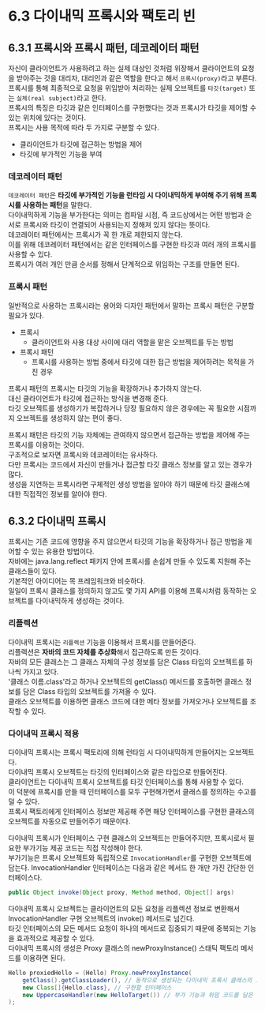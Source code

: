 # 6.3 다이내믹 프록시와 팩토리 빈

## 6.3.1 프록시와 프록시 패턴, 데코레이터 패턴

자신이 클라이언트가 사용하려고 하는 실제 대상인 것처럼 위장해서 클라이언트의 요청을 받아주는 것을 대리자, 대리인과 같은 역할을 한다고 해서 `프록시(proxy)`라고 부른다.  
프록시를 통해 최종적으로 요청을 위임받아 처리하는 실제 오브젝트를 `타깃(target)` 또는 `실체(real subject)`라고 한다.  
프록시의 특징은 타깃과 같은 인터페이스를 구현했다는 것과 프록시가 타깃을 제어할 수 있는 위치에 있다는 것이다.  
프록시는 사용 목적에 따라 두 가지로 구분할 수 있다.

- 클라이언트가 타깃에 접근하는 방법을 제어
- 타깃에 부가적인 기능을 부여

### 데코레이터 패턴

`데코레이터 패턴`은 **타깃에 부가적인 기능을 런타임 시 다이내믹하게 부여해 주기 위해 프록시를 사용하는 패턴**을 말한다.  
다이내믹하게 기능을 부가한다는 의미는 컴파일 시점, 즉 코드상에서는 어떤 방법과 순서로 프록시와 타깃이 연결되어 사용되는지 정해져 있지 않다는 뜻이다.  
데코레이터 패턴에서는 프록시가 꼭 한 개로 제한되지 않는다.  
이를 위해 데코레이터 패턴에서는 같은 인터페이스를 구현한 타깃과 여러 개의 프록시를 사용할 수 있다.  
프록시가 여러 개인 만큼 순서를 정해서 단계적으로 위임하는 구조를 만들면 된다.

### 프록시 패턴

일반적으로 사용하는 프록시라는 용어와 디자인 패턴에서 말하는 프록시 패턴은 구분할 필요가 있다.  

- 프록시
  - 클라이언트와 사용 대상 사이에 대리 역할을 맡은 오브젝트를 두는 방법
- 프록시 패턴
  - 프록시를 사용하는 방법 중에서 타깃에 대한 접근 방법을 제어하려는 목적을 가진 경우

프록시 패턴의 프록시는 타깃의 기능을 확장하거나 추가하지 않는다.  
대신 클라이언트가 타깃에 접근하는 방식을 변경해 준다.  
타깃 오브젝트를 생성하기가 복잡하거나 당장 필요하지 않은 경우에는 꼭 필요한 시점까지 오브젝트를 생성하지 않는 편이 좋다.  

프록시 패턴은 타깃의 기능 자체에는 관여하지 않으면서 접근하는 방법을 제어해 주는 프록시를 이용하는 것이다.  
구조적으로 보자면 프록시와 데코레이터는 유사하다.  
다만 프록시는 코드에서 자신이 만들거나 접근할 타깃 클래스 정보를 알고 있는 경우가 많다.  
생성을 지연하는 프록시라면 구체적인 생성 방법을 알아야 하기 때문에 타깃 클래스에 대한 직접적인 정보를 알아야 한다.

## 6.3.2 다이내믹 프록시

프록시는 기존 코드에 영향을 주지 않으면서 타깃의 기능을 확장하거나 접근 방법을 제어할 수 있는 유용한 방법이다.  
자바에는 java.lang.reflect 패키지 안에 프록시를 손쉽게 만들 수 있도록 지원해 주는 클래스들이 있다.  
기본적인 아이디어는 목 프레임워크와 비슷하다.  
일일이 프록시 클래스를 정의하지 않고도 몇 가지 API를 이용해 프록시처럼 동작하는 오브젝트를 다이내믹하게 생성하는 것이다.

### 리플렉션

다이내믹 프록시는 `리플렉션` 기능을 이용해서 프록시를 만들어준다.  
리플렉션은 **자바의 코드 자체를 추상화**해서 접근하도록 만든 것이다.  
자바의 모든 클래스는 그 클래스 자체의 구성 정보를 담은 Class 타입의 오브젝트를 하나씩 가지고 있다.  
'클래스 이름.class'라고 하거나 오브젝트의 getClass() 메서드를 호출하면 클래스 정보를 담은 Class 타입의 오브젝트를 가져올 수 있다.  
클래스 오브젝트를 이용하면 클래스 코드에 대한 메타 정보를 가져오거나 오브젝트를 조작할 수 있다.

### 다이내믹 프록시 적용

다이내믹 프록시는 프록시 팩토리에 의해 런타임 시 다이내믹하게 만들어지는 오브젝트다.  
다이내믹 프록시 오브젝트는 타깃의 인터페이스와 같은 타입으로 만들어진다.  
클라이언트는 다이내믹 프록시 오브젝트를 타깃 인터페이스를 통해 사용할 수 있다.  
이 덕분에 프록시를 만들 때 인터페이스를 모두 구현해가면서 클래스를 정의하는 수고를 덜 수 있다.  
프록시 팩토리에게 인터페이스 정보만 제공해 주면 해당 인터페이스를 구현한 클래스의 오브젝트를 자동으로 만들어주기 때문이다.

다이내믹 프록시가 인터페이스 구현 클래스의 오브젝트는 만들어주지만, 프록시로서 필요한 부가기능 제공 코드는 직접 작성해야 한다.  
부가기능은 프록시 오브젝트와 독립적으로 `InvocationHandler`를 구현한 오브젝트에 담는다.
InvocationHandler 인터페이스는 다음과 같은 메서드 한 개만 가진 간단한 인터페이스다.

```java
public Object invoke(Object proxy, Method method, Object[] args)
```

다이내믹 프록시 오브젝트는 클라이언트의 모든 요청을 리플렉션 정보로 변환해서 InvocationHandler 구현 오브젝트의 invoke() 메서드로 넘긴다.  
타깃 인터페이스의 모든 메서드 요청이 하나의 메서드로 집중되기 때문에 중복되는 기능을 효과적으로 제공할 수 있다.  
다이내믹 프록시의 생성은 Proxy 클래스의 newProxyInstance() 스태틱 팩토리 메서드를 이용하면 된다.

```java
Hello proxiedHello = (Hello) Proxy.newProxyInstance(
    getClass().getClassLoader(), // 동적으로 생성되는 다이내믹 프록시 클래스의 로딩에 사용할 클래스 로더
    new Class[]{Hello.class}, // 구현할 인터페이스
    new UppercaseHandler(new HelloTarget()) // 부가 기능과 위임 코드를 담은 InvocationHandler
);
```
